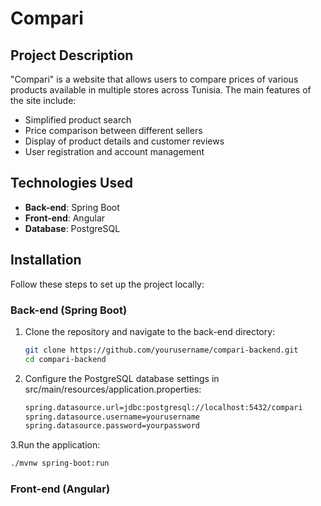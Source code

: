 # Compari

## Project Description

"Compari" is a website that allows users to compare prices of various products available in multiple stores across Tunisia. The main features of the site include:
- Simplified product search
- Price comparison between different sellers
- Display of product details and customer reviews
- User registration and account management

## Technologies Used

- **Back-end**: Spring Boot
- **Front-end**: Angular
- **Database**: PostgreSQL

## Installation

Follow these steps to set up the project locally:

### Back-end (Spring Boot)

1. Clone the repository and navigate to the back-end directory:
   ```bash
   git clone https://github.com/yourusername/compari-backend.git
   cd compari-backend
   ```
2. Configure the PostgreSQL database settings in src/main/resources/application.properties:
   ```bash
   spring.datasource.url=jdbc:postgresql://localhost:5432/compari
   spring.datasource.username=yourusername
   spring.datasource.password=yourpassword
   ```
3.Run the application:
   ```bash
./mvnw spring-boot:run
```

### Front-end (Angular)
